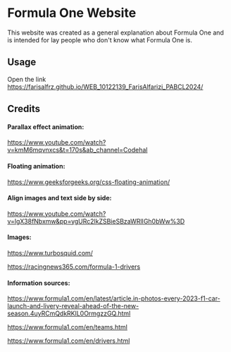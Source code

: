 # Formula One Website

This website was created as a general explanation about Formula One and is intended for lay people who don't know what Formula One is.

## Usage

Open the link https://farisalfrz.github.io/WEB_10122139_FarisAlfarizi_PABCL2024/ 

## Credits

#### Parallax effect animation: 
https://www.youtube.com/watch?v=kmM6mqvnxcs&t=170s&ab_channel=Codehal

#### Floating animation: 
https://www.geeksforgeeks.org/css-floating-animation/

#### Align images and text side by side: 
https://www.youtube.com/watch?v=lgX38fNbxmw&pp=ygURc2lkZSBieSBzaWRlIGh0bWw%3D

#### Images: 
https://www.turbosquid.com/

https://racingnews365.com/formula-1-drivers

#### Information sources:
https://www.formula1.com/en/latest/article.in-photos-every-2023-f1-car-launch-and-livery-reveal-ahead-of-the-new-season.4uyRCmQdkRKlL0OrmgzzGQ.html

https://www.formula1.com/en/teams.html

https://www.formula1.com/en/drivers.html

